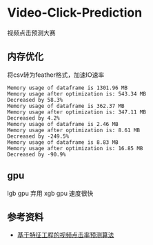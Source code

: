 # Video-Click-Prediction
视频点击预测大赛

## 内存优化

将csv转为feather格式，加速IO速率

```text
Memory usage of dataframe is 1301.96 MB
Memory usage after optimization is: 543.34 MB
Decreased by 58.3%
Memory usage of dataframe is 362.37 MB
Memory usage after optimization is: 347.11 MB
Decreased by 4.2%
Memory usage of dataframe is 2.46 MB
Memory usage after optimization is: 8.61 MB
Decreased by -249.5%
Memory usage of dataframe is 8.83 MB
Memory usage after optimization is: 16.85 MB
Decreased by -90.9%
```
## gpu
lgb gpu 弃用
xgb gpu 速度很快

## 参考资料
- [基于特征工程的视频点击率预测算法](http://xblk.ecnu.edu.cn/CN/html/20180309.htm)